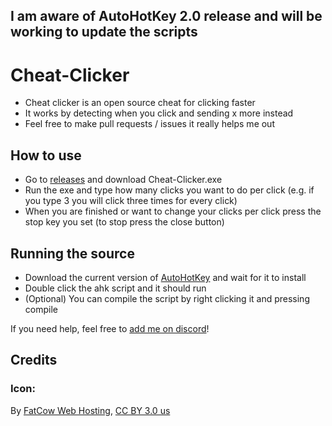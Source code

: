 ## I am aware of AutoHotKey 2.0 release and will be working to update the scripts
# Cheat-Clicker

- Cheat clicker is an open source cheat for clicking faster
- It works by detecting when you click and sending x more instead
- Feel free to make pull requests / issues it really helps me out

## How to use

- Go to [releases](https://github.com/Banaanae/Cheat-Clicker/releases/latest) and download Cheat-Clicker.exe
- Run the exe and type how many clicks you want to do per click (e.g. if you type 3 you will click three times for every click)
- When you are finished or want to change your clicks per click press the stop key you set (to stop press the close button)

## Running the source

- Download the current version of [AutoHotKey](https://www.autohotkey.com) and wait for it to install
- Double click the ahk script and it should run
- (Optional) You can compile the script by right clicking it and pressing compile

If you need help, feel free to [add me on discord](https://discordapp.com/users/467230314268196898)!

## Credits

### Icon:

By [FatCow Web Hosting](http://www.fatcow.com/free-icons/), [CC BY 3.0 us](https://commons.wikimedia.org/w/index.php?curid=11530257)
